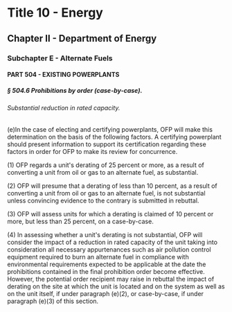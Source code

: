 
# Title 10 - Energy
## Chapter II - Department of Energy
### Subchapter E - Alternate Fuels
#### PART 504 - EXISTING POWERPLANTS
##### § 504.6 Prohibitions by order (case-by-case).
###### Substantial reduction in rated capacity.

(e)In the case of electing and certifying powerplants, OFP will make this determination on the basis of the following factors. A certifying powerplant should present information to support its certification regarding these factors in order for OFP to make its review for concurrence.

(1) OFP regards a unit's derating of 25 percent or more, as a result of converting a unit from oil or gas to an alternate fuel, as substantial.

(2) OFP will presume that a derating of less than 10 percent, as a result of converting a unit from oil or gas to an alternate fuel, is not substantial unless convincing evidence to the contrary is submitted in rebuttal.

(3) OFP will assess units for which a derating is claimed of 10 percent or more, but less than 25 percent, on a case-by-case.

(4) In assessing whether a unit's derating is not substantial, OFP will consider the impact of a reduction in rated capacity of the unit taking into consideration all necessary appurtenances such as air pollution control equipment required to burn an alternate fuel in compliance with environmental requirements expected to be applicable at the date the prohibitions contained in the final prohibition order become effective. However, the potential order recipient may raise in rebuttal the impact of derating on the site at which the unit is located and on the system as well as on the unit itself, if under paragraph (e)(2), or case-by-case, if under paragraph (e)(3) of this section.
